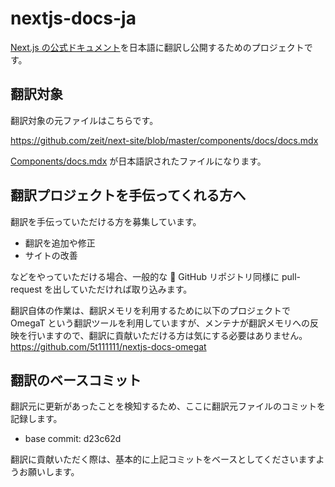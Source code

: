# nextjs-docs-ja

[Next.js の公式ドキュメント](https://nextjs.org/docs/)を日本語に翻訳し公開するためのプロジェクトです。

## 翻訳対象

翻訳対象の元ファイルはこちらです。

https://github.com/zeit/next-site/blob/master/components/docs/docs.mdx

[Components/docs.mdx](https://github.com/5t111111/nextjs-docs-ja/blob/master/components/docs/docs.mdx) が日本語訳されたファイルになります。

## 翻訳プロジェクトを手伝ってくれる方へ

翻訳を手伝っていただける方を募集しています。

- 翻訳を追加や修正
- サイトの改善

などをやっていただける場合、一般的な  GitHub リポジトリ同様に pull-request を出していただければ取り込みます。

翻訳自体の作業は、翻訳メモリを利用するために以下のプロジェクトで OmegaT という翻訳ツールを利用していますが、メンテナが翻訳メモリへの反映を行いますので、翻訳に貢献いただける方は気にする必要はありません。
https://github.com/5t111111/nextjs-docs-omegat

## 翻訳のベースコミット

翻訳元に更新があったことを検知するため、ここに翻訳元ファイルのコミットを記録します。

- base commit: d23c62d

翻訳に貢献いただく際は、基本的に上記コミットをベースとしてくださいますようお願いします。
